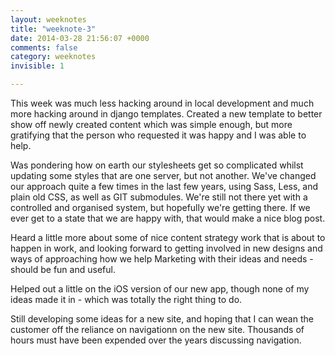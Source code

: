 ```yaml
---
layout: weeknotes
title: "weeknote-3"
date: 2014-03-28 21:56:07 +0000
comments: false
category: weeknotes 
invisible: 1

---
```


This week was much less hacking around in local development and much more hacking around in django templates. Created a new template to better show off newly created content which was simple enough, but more gratifying that the person who requested it was happy and I was able to help.

Was pondering how on earth our stylesheets get so complicated whilst updating some styles that are one server, but not another. We've changed our approach quite a few times in the last few years, using Sass, Less, and plain old CSS, as well as GIT submodules. We're still not there yet with a controlled and organised system, but hopefully we're getting there. If we ever get to a state that we are happy with, that would make a nice blog post.

Heard a little more about some of nice content strategy work that is about to happen in work, and looking forward to getting involved in new designs and ways of approaching how we help Marketing with their ideas and needs - should be fun and useful.

Helped out a little on the iOS version of our new app, though none of my ideas made it in - which was totally the right thing to do.

Still developing some ideas for a new site, and hoping that I can wean the customer off the reliance on navigationn on the new site. Thousands of hours must have been expended over the years discussing navigation.
